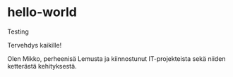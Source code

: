 # hello-world
Testing

Tervehdys kaikille!

Olen Mikko, perheenisä Lemusta ja kiinnostunut IT-projekteista sekä niiden ketterästä kehityksestä.
